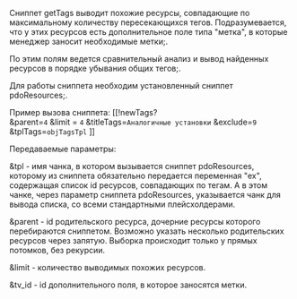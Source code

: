 Сниппет getTags выводит похожие ресурсы, совпадающие по максимальному количеству пересекающихся тегов. Подразумевается, что у этих ресурсов есть дополнительное поле типа "метка", в которые менеджер заносит необходимые метки;.

По этим полям ведется сравнительный анализ и вывод найденных ресурсов в порядке убывания общих тегов;.

Для работы сниппета необходим установленный сниппет pdoResources;.

Пример вызова сниппета:
[[!newTags?  
   &parent=`4`
   &limit = `4`
   &titleTags=`Аналогичные установки`
   &exclude=`9`
   &tplTags=`objTagsTpl`
]]

Передаваемые параметры:

&tpl - имя чанка, в котором вызывается сниппет pdoResources, которому из сниппета обязательно передается переменная "ex", содержащая список id ресурсов, совпадающих по тегам. А в этом чанке, через параметр сниппета pdoResources, указывается чанк для вывода списка, со всеми стандартными плейсхолдерами.

&parent - id родительского ресурса, дочерние ресурсы которого перебираются сниппетом. Возможно указать несколько родительских ресурсов через запятую. Выборка происходит только у прямых потомков, без рекурсии.

&limit - количество выводимых похожих ресурсов.

&tv_id - id дополнительного поля, в которое заносятся метки.
